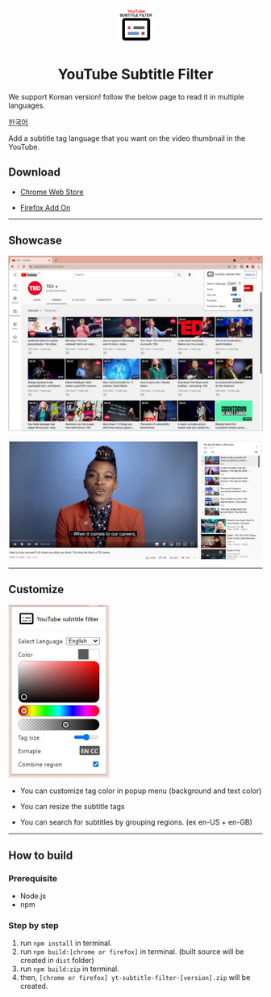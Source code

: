 <p align="center">
  <img src="src/asset/logo/logo-big-128.png" width="75" height="75"/>
</p>

<h1 align="center">YouTube Subtitle Filter</h1>

We support Korean version!
follow the below page to read it in multiple languages.

[한국어](README_KO.md)

Add a subtitle tag language that you want on the video thumbnail in the YouTube.

## Download

- [Chrome Web Store](https://chrome.google.com/webstore/detail/Youtube-subtitle-filter/onmelgncdnoihoaopmkcacadlmjmcehd)

- [Firefox Add On](https://addons.mozilla.org/ko/firefox/addon/youtube-subtitle-filter)

---

## Showcase

![Showcase Videos](docs/showcase/showcase_videos.jpg)

![Showcase In Video](docs/showcase/showcase_invideo.jpg)

---

## Customize

<img src="docs/showcase/showcase_popup.jpg" width="200">

- You can customize tag color in popup menu (background and text color)

- You can resize the subtitle tags

- You can search for subtitles by grouping regions. (ex en-US + en-GB)

---

## How to build

### Prerequisite

- Node.js
- npm

### Step by step

1. run `npm install` in terminal.
2. run `npm build:[chrome or firefox]` in terminal. (built source will be created in `dist` folder)
3. run `npm build:zip` in terminal.
4. then, `[chrome or firefox] yt-subtitle-filter-[version].zip` will be created.
